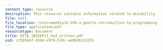 ```yaml
---
content_type: resource
description: This resource contains information related to mutability.
file: null
file_location: /coursemedia/6-189-a-gentle-introduction-to-programming-using-python-january-iap-2011/c25956afd584e9f8519cee96db213255_MIT6_189IAP11_hw3_written.pdf
file_type: application/pdf
resourcetype: Document
title: MIT6_189IAP11_hw3_written.pdf
uid: c25956af-d584-e9f8-519c-ee96db213255
---
```

